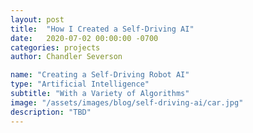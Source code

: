 ```yaml
---
layout: post
title:  "How I Created a Self-Driving AI"
date:   2020-07-02 00:00:00 -0700
categories: projects
author: Chandler Severson

name: "Creating a Self-Driving Robot AI"
type: "Artificial Intelligence"
subtitle: "With a Variety of Algorithms"
image: "/assets/images/blog/self-driving-ai/car.jpg"
description: "TBD"
---
```

